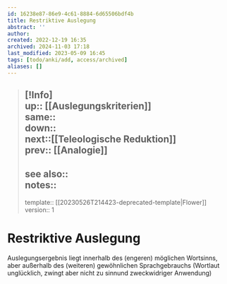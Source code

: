 ```yaml
---
id: 16238e87-86e9-4c61-8884-6d65506bdf4b
title: Restriktive Auslegung
abstract: ''
author: 
created: 2022-12-19 16:35
archived: 2024-11-03 17:18
last_modified: 2023-05-09 16:45
tags: [todo/anki/add, access/archived]
aliases: []
---
```


> [!Info]  
> up:: [[Auslegungskriterien]]  
> same::  
> down::  
> next::[[Teleologische Reduktion]]  
> prev:: [[Analogie]]
> ---  
> see also::  
> notes::
> ---
> template:: [[20230526T214423-deprecated-template|Flower]]  
> version:: 1 

# Restriktive Auslegung

Auslegungsergebnis liegt innerhalb des (engeren) möglichen Wortsinns, aber außerhalb des (weiteren) gewöhnlichen Sprachgebrauchs (Wortlaut unglücklich, zwingt aber nicht zu sinnund zweckwidriger Anwendung) 
